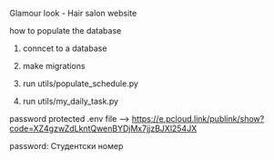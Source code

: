 Glamour look - Hair salon website

how to populate the database

1) conncet to a database

2) make migrations

3) run utils/populate_schedule.py

4) run utils/my_daily_task.py

password protected .env file  --> https://e.pcloud.link/publink/show?code=XZ4gzwZdLkntQwenBYDjMx7jjzBJXl254JX

password: Студентски номер
